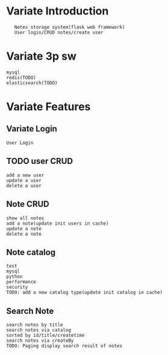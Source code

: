 # Variate Introduction
```
   Notes storage system(flask web framework)
   User login/CRUD notes/create user
```
# Variate 3p sw
```$xslt
mysql 
redis(TODO) 
elasticsearch(TODO)
```

# Variate Features
## Variate Login
```$xslt
User Login
``` 
## TODO user CRUD
```$xslt
add a new user
update a user
delete a user
```
## Note CRUD
```$xslt
show all notes
add a note(update init users in cache)
update a note
delete a note
``` 
## Note catalog
```$xslt
test
mysql
python
performance
security
TODO: add a new catalog type(update init catalog in cache)
```
## Search Note
```$xslt
search notes by title
search notes via catalog
sorted by id/title/createtime
search notes via createBy
TODO: Paging display search result of notes  
```